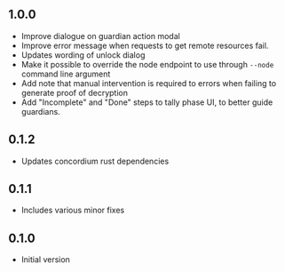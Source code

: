 ## 1.0.0

- Improve dialogue on guardian action modal
- Improve error message when requests to get remote resources fail.
- Updates wording of unlock dialog
- Make it possible to override the node endpoint to use through `--node` command line argument
- Add note that manual intervention is required to errors when failing to generate proof of decryption
- Add "Incomplete" and "Done" steps to tally phase UI, to better guide guardians.

## 0.1.2

- Updates concordium rust dependencies

## 0.1.1

- Includes various minor fixes

## 0.1.0

- Initial version
